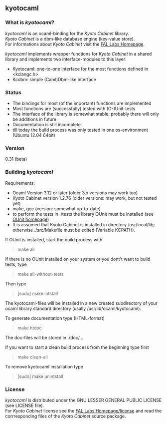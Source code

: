 ## kyotocaml  


### What is *kyotocaml*?
*kyotocaml* is an ocaml-binding for the *Kyoto Cabinet* library.  
*Kyoto Cabinet* is a dbm-like database engine (key-value store).  
For informations about *Kyoto Cabinet* visit the [FAL Labs Homepage](http://fallabs.com/kyotocabinet/).

*kyotocaml* implements wrapper functions for *Kyoto Cabinet* in a shared library and implements two interface-modules to this layer:
* Kyotocaml: one-to-one interface for the most functions defined in <kclangc.h>
* Kcdbm: simple (Caml)Dbm-like interface

### Status
* The bindings for most (of the important) functions are implemented  
* Most functions are (successfully) tested with (O-)Unit-tests  
* The interface of the library is somewhat stable; probably there will only be additions in future  
* Documentation is still incomplete  
* till today the build process was only tested in one os-environment (Ubuntu 12.04 64bit)

### Version
0.31 (beta)

### Building *kyotocaml*
Requirements:  
* Ocaml Version 3.12 or later (older 3.x versions may work too)  
* Kyoto Cabinet version 1.2.76 (older versions: may work, but not tested yet)  
* make, gcc (version: somewhat up-to-date)  
* to perform the tests in ./tests the library OUnit must be installed (see [OUnit homepage](http://ounit.forge.ocamlcore.org/))  
* It is assumed that Kyoto Cabinet is installed in directory /usr/local/lib; otherwise ./src/Makefile must be edited (Variable KCPATH).  

If OUnit is installed, start the build process with
> make all  

If there is no OUnit installed on your system or you dont't want to build tests, type
> make all-without-tests

Then type
> [sudo] make intstall

The kyotocaml-files will be installed in a new created subdirectory of your ocaml library standard directory 
(usally /usr/lib/ocaml/kyotocaml).

To generate documentation type (HTML-format)
> make htdoc

The doc-files will be stored in ./doc/...

If you want to start a clean build process from the beginning type first
> make clean-all

To remove kyotocaml installation type 
> [sudo] make unintstall

### License
*kyotocaml* is distributed under the GNU LESSER GENERAL PUBLIC LICENSE (see LICENSE file).  
For *Kyoto Cabinet* license see the [FAL Labs Homepage/license](http://fallabs.com/kyotocabinet/spex.html#license) and read the corrresponding files of the *Kyoto Cabinet* source package.  

